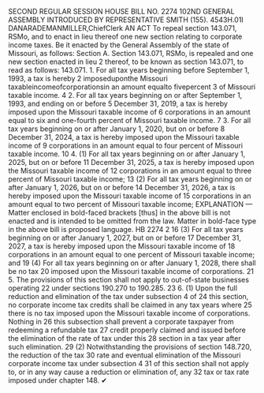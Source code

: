 SECOND REGULAR SESSION
HOUSE BILL NO. 2274
102ND GENERAL ASSEMBLY
INTRODUCED BY REPRESENTATIVE SMITH (155).
4543H.01I DANARADEMANMILLER,ChiefClerk
AN ACT
To repeal section 143.071, RSMo, and to enact in lieu thereof one new section relating to
corporate income taxes.
Be it enacted by the General Assembly of the state of Missouri, as follows:
Section A. Section 143.071, RSMo, is repealed and one new section enacted in lieu
2 thereof, to be known as section 143.071, to read as follows:
143.071. 1. For all tax years beginning before September 1, 1993, a tax is hereby
2 imposeduponthe Missouri taxableincomeofcorporationsin an amount equalto fivepercent
3 of Missouri taxable income.
4 2. For all tax years beginning on or after September 1, 1993, and ending on or before
5 December 31, 2019, a tax is hereby imposed upon the Missouri taxable income of
6 corporations in an amount equal to six and one-fourth percent of Missouri taxable income.
7 3. For all tax years beginning on or after January 1, 2020, but on or before
8 December 31, 2024, a tax is hereby imposed upon the Missouri taxable income of
9 corporations in an amount equal to four percent of Missouri taxable income.
10 4. (1) For all tax years beginning on or after January 1, 2025, but on or before
11 December 31, 2025, a tax is hereby imposed upon the Missouri taxable income of
12 corporations in an amount equal to three percent of Missouri taxable income;
13 (2) For all tax years beginning on or after January 1, 2026, but on or before
14 December 31, 2026, a tax is hereby imposed upon the Missouri taxable income of
15 corporations in an amount equal to two percent of Missouri taxable income;
EXPLANATION — Matter enclosed in bold-faced brackets [thus] in the above bill is not enacted and is
intended to be omitted from the law. Matter in bold-face type in the above bill is proposed language.
HB 2274 2
16 (3) For all tax years beginning on or after January 1, 2027, but on or before
17 December 31, 2027, a tax is hereby imposed upon the Missouri taxable income of
18 corporations in an amount equal to one percent of Missouri taxable income; and
19 (4) For all tax years beginning on or after January 1, 2028, there shall be no tax
20 imposed upon the Missouri taxable income of corporations.
21 5. The provisions of this section shall not apply to out-of-state businesses operating
22 under sections 190.270 to 190.285.
23 6. (1) Upon the full reduction and elimination of the tax under subsection 4 of
24 this section, no corporate income tax credits shall be claimed in any tax years where
25 there is no tax imposed upon the Missouri taxable income of corporations. Nothing in
26 this subsection shall prevent a corporate taxpayer from redeeming a refundable tax
27 credit properly claimed and issued before the elimination of the rate of tax under this
28 section in a tax year after such elimination.
29 (2) Notwithstanding the provisions of section 148.720, the reduction of the tax
30 rate and eventual elimination of the Missouri corporate income tax under subsection 4
31 of this section shall not apply to, or in any way cause a reduction or elimination of, any
32 tax or tax rate imposed under chapter 148.
✔
